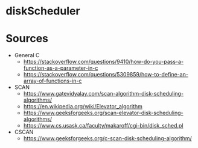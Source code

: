 # diskScheduler
# Sources
- General C
    - https://stackoverflow.com/questions/9410/how-do-you-pass-a-function-as-a-parameter-in-c
    - https://stackoverflow.com/questions/5309859/how-to-define-an-array-of-functions-in-c
- SCAN
    - https://www.gatevidyalay.com/scan-algorithm-disk-scheduling-algorithms/
    - https://en.wikipedia.org/wiki/Elevator_algorithm
    - https://www.geeksforgeeks.org/scan-elevator-disk-scheduling-algorithms/
    - https://www.cs.usask.ca/faculty/makaroff/cgi-bin/disk_sched.pl
- CSCAN
    - https://www.geeksforgeeks.org/c-scan-disk-scheduling-algorithm/
